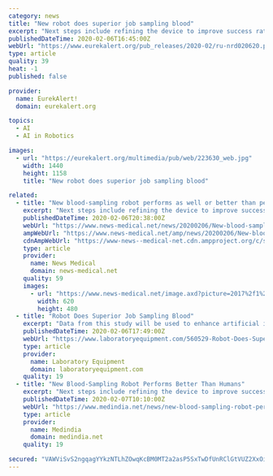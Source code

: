 ```yaml
---
category: news
title: "New robot does superior job sampling blood"
excerpt: "Next steps include refining the device to improve success rates in patients with difficult veins to access. Data from this study will be used to enhance artificial intelligence in the robot to improve its performance."
publishedDateTime: 2020-02-06T16:45:00Z
webUrl: "https://www.eurekalert.org/pub_releases/2020-02/ru-nrd020620.php"
type: article
quality: 39
heat: -1
published: false

provider:
  name: EurekAlert!
  domain: eurekalert.org

topics:
  - AI
  - AI in Robotics

images:
  - url: "https://eurekalert.org/multimedia/pub/web/223630_web.jpg"
    width: 1440
    height: 1158
    title: "New robot does superior job sampling blood"

related:
  - title: "New blood-sampling robot performs as well or better than people"
    excerpt: "Next steps include refining the device to improve success rates in patients with difficult veins to access. Data from this study will be used to enhance artificial intelligence in the robot to improve its performance."
    publishedDateTime: 2020-02-06T20:38:00Z
    webUrl: "https://www.news-medical.net/news/20200206/New-blood-sampling-robot-performs-as-well-or-better-than-people.aspx"
    ampWebUrl: "https://www.news-medical.net/amp/news/20200206/New-blood-sampling-robot-performs-as-well-or-better-than-people.aspx"
    cdnAmpWebUrl: "https://www-news--medical-net.cdn.ampproject.org/c/s/www.news-medical.net/amp/news/20200206/New-blood-sampling-robot-performs-as-well-or-better-than-people.aspx"
    type: article
    provider:
      name: News Medical
      domain: news-medical.net
    quality: 59
    images:
      - url: "https://www.news-medical.net/image.axd?picture=2017%2f1%2fHEALTHCARE_shutterstock_493063267_99928a5e003043f896998f01b025b9f6-620x480.jpg"
        width: 620
        height: 480
  - title: "Robot Does Superior Job Sampling Blood"
    excerpt: "Data from this study will be used to enhance artificial intelligence in the robot to improve its performance. Republished courtesy of Rutgers University-New Brunswick. Photo: A prototype of an automated blood drawing and testing device. Credit: Unnati Chauhan"
    publishedDateTime: 2020-02-06T17:49:00Z
    webUrl: "https://www.laboratoryequipment.com/560529-Robot-Does-Superior-Job-Sampling-Blood/"
    type: article
    provider:
      name: Laboratory Equipment
      domain: laboratoryequipment.com
    quality: 19
  - title: "New Blood-Sampling Robot Performs Better Than Humans"
    excerpt: "Next steps include refining the device to improve success rates in patients with difficult veins to access. Data from this study will be used to enhance artificial intelligence in the robot to improve its performance. Rutgers co-authors include Max L. Balter and Alvin I. Chen, who both graduated with doctorates; Enrique J. Pantin at Rutgers ..."
    publishedDateTime: 2020-02-07T10:10:00Z
    webUrl: "https://www.medindia.net/news/new-blood-sampling-robot-performs-better-than-humans-193018-1.htm"
    type: article
    provider:
      name: Medindia
      domain: medindia.net
    quality: 19

secured: "VAWViSvS2ngqagYYkzNTLhZOwqKcBM0MT2a2asP5SxTwDfUnRClGtVUZ2XxOiqqanfHYLLOyH2JnJgwc0htJM83+Gbaggw5O2qBNV+3E+nyoYn1KLWzjtM/zD7E6rsLYhJbwtyMcGHrHVfXFwlwcCVPsbsxXL35+M3/jZbf2Cg5MV4kt5vcVsWv+AmAN8k4ij7D1e2dfbx5LIYS847CYXVBuBDAVlUG/9LguIqH/EE14iyLt5bQ8xj+d5Cb+YZbZlhfrOPnk0A9QLmgmt+CPvmGywPLrtkV6riKAfaEl8K63dYUVjXTge5PflEm+W0uHcBOcUd9fBT7NFa6lRInHHBRoqJscvOkQwYbCam3sSJ1XLIE/5/NnXZFuUrTCp3m3EXhrQl8t8B/i6RvbHiZRPab1BGebxv+jIStpFjbGFlLSLigUpg9/lfsrAHr7yJ1WnM2Jxf9G8nJlkJt/mULIA8f7dPQKy86mznraktprQ5U=;VSHD42+GZqHSRVERKPuong=="
---
```


